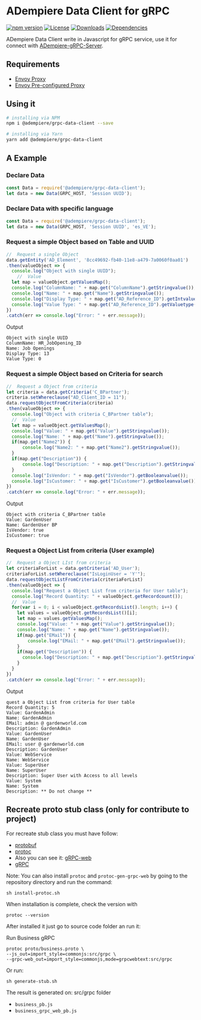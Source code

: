# ADempiere Data Client for gRPC

[![npm version](https://img.shields.io/npm/v/@adempiere/grpc-data-client.svg)](https://www.npmjs.com/package/@adempiere/grpc-data-client)
[![License](https://img.shields.io/npm/l/@adempiere/grpc-data-client.svg)](https://github.com/erpcya/grpc-data-client/blob/master/LICENSE)
[![Downloads](https://img.shields.io/npm/dm/@adempiere/grpc-data-client.svg)](https://www.npmjs.com/package/@adempiere/grpc-data-client)
[![Dependencies](https://img.shields.io/librariesio/github/erpcya/grpc-data-client.svg)](https://www.npmjs.com/package/@adempiere/grpc-data-client)


ADempiere Data Client write in Javascript for gRPC service, use it for connect with
[ADempiere-gRPC-Server](https://github.com/erpcya/adempiere-gRPC-Server).

## Requirements
- [Envoy Proxy](https://www.envoyproxy.io/)
- [Envoy Pre-configured Proxy](https://github.com/erpcya/gRPC-Envoy-Proxy)

## Using it

``` bash
# installing via NPM
npm i @adempiere/grpc-data-client --save
```
``` bash
# installing via Yarn
yarn add @adempiere/grpc-data-client
```

## A Example
### Declare Data
```javascript
const Data = require('@adempiere/grpc-data-client');
let data = new Data(GRPC_HOST, 'Session UUID');
```
### Declare Data with specific language
```javascript
const Data = require('@adempiere/grpc-data-client');
let data = new Data(GRPC_HOST, 'Session UUID', 'es_VE');
```

### Request a simple Object based on Table and UUID
```javascript
//  Request a single Object
data.getEntity('AD_Element', '8cc49692-fb40-11e8-a479-7a0060f0aa01')
.then(valueObject => {
  console.log("Object with single UUID");
    //  Value
  let map = valueObject.getValuesMap();
  console.log("ColumnName: " + map.get("ColumnName").getStringvalue());
  console.log("Name: " + map.get("Name").getStringvalue());
  console.log("Display Type: " + map.get("AD_Reference_ID").getIntvalue());
  console.log("Value Type: " + map.get("AD_Reference_ID").getValuetype());
})
.catch(err => console.log("Error: " + err.message));
```

Output
```
Object with single UUID
ColumnName: HR_JobOpening_ID
Name: Job Openings
Display Type: 13
Value Type: 0
```

### Request a simple Object based on Criteria for search
```javascript
//  Request a Object from criteria
let criteria = data.getCriteria('C_BPartner');
criteria.setWhereclause("AD_Client_ID = 11");
data.requestObjectFromCriteria(criteria)
.then(valueObject => {
  console.log("Object with criteria C_BPartner table");
  //  Value
  let map = valueObject.getValuesMap();
  console.log("Value: " + map.get("Value").getStringvalue());
  console.log("Name: " + map.get("Name").getStringvalue());
  if(map.get("Name2")) {
      console.log("Name2: " + map.get("Name2").getStringvalue());
  }
  if(map.get("Description")) {
      console.log("Description: " + map.get("Description").getStringvalue());
  }
  console.log("IsVendor: " + map.get("IsVendor").getBooleanvalue());
  console.log("IsCustomer: " + map.get("IsCustomer").getBooleanvalue());
})
.catch(err => console.log("Error: " + err.message));
```

Output
```
Object with criteria C_BPartner table
Value: GardenUser
Name: GardenUser BP
IsVendor: true
IsCustomer: true
```

### Request a Object List from criteria (User example)
```javascript
//  Request a Object LIst from criteria
let criteriaForList = data.getCriteria('AD_User');
criteriaForList.setWhereclause("IsLoginUser = 'Y'");
data.requestObjectListFromCriteria(criteriaForList)
.then(valueObject => {
  console.log("Request a Object List from criteria for User table");
  console.log("Record Quantity: " + valueObject.getRecordcount());
  //  Value
  for(var i = 0; i < valueObject.getRecordsList().length; i++) {
    let values = valueObject.getRecordsList()[i];
    let map = values.getValuesMap();
    console.log("Value: " + map.get("Value").getStringvalue());
    console.log("Name: " + map.get("Name").getStringvalue());
    if(map.get("EMail")) {
        console.log("EMail: " + map.get("EMail").getStringvalue());
    }
    if(map.get("Description")) {
      console.log("Description: " + map.get("Description").getStringvalue());
    }
  }
})
.catch(err => console.log("Error: " + err.message));
```

Output
```
quest a Object List from criteria for User table
Record Quantity: 5
Value: GardenAdmin
Name: GardenAdmin
EMail: admin @ gardenworld.com
Description: GardenAdmin
Value: GardenUser
Name: GardenUser
EMail: user @ gardenworld.com
Description: GardenUser
Value: WebService
Name: WebService
Value: SuperUser
Name: SuperUser
Description: Super User with Access to all levels
Value: System
Name: System
Description: ** Do not change **
```

## Recreate proto stub class (only for contribute to project)
For recreate stub class you must have follow:
- [protobuf](https://github.com/protocolbuffers/protobuf/releases)
- [protoc](https://github.com/grpc/grpc-web/releases)
- Also you can see it: [gRPC-web](https://github.com/grpc/grpc-web)
- [gRPC](https://grpc.io/docs/tutorials/basic/web.html)

Note: You can also install `protoc` and `protoc-gen-grpc-web` by going to the repository directory and run the command:
```Shell
sh install-protoc.sh
```

When installation is complete, check the version with
```Shell
protoc --version
```

After installed it just go to source code folder an run it:

Run Business gRPC
```
protoc proto/business.proto \
--js_out=import_style=commonjs:src/grpc \
--grpc-web_out=import_style=commonjs,mode=grpcwebtext:src/grpc
```

Or run:
```Shell
sh generate-stub.sh
```

The result is generated on: src/grpc folder
- `business_pb.js`
- `business_grpc_web_pb.js`
